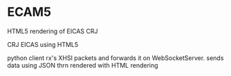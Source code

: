 # ECAM5
HTML5 rendering of EICAS CRJ

CRJ EICAS using HTML5

python client rx's XHSI packets and forwards it on WebSocketServer.
sends data using JSON thrn rendered with HTML rendering
